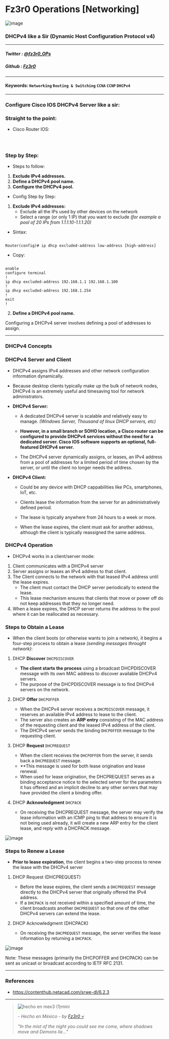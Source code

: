 
# Fz3r0 Operations  [Networking]

![image](https://www.joedoestech.com/Graphics/hackerGlitch.gif)

### DHCPv4 like a Sir (Dynamic Host Configuration Protocol v4)

---

##### Twitter  : [@fz3r0_OPs](https://twitter.com/Fz3r0_OPs) 
##### Github  : [Fz3r0](https://github.com/fz3r0) 

---

#### Keywords: `Networking` `Routing & Switching` `CCNA` `CCNP` `DHCPv4`

---
   
### Configure Cisco IOS DHCPv4 Server like a sir:

### Straight to the point:

- Cisco Router IOS:

```



```

### Step by Step:

- Steps to follow:

1. **Exclude IPv4 addresses.**
2. **Define a DHCPv4 pool name.**
3. **Configure the DHCPv4 pool.**

- Config Step by Step:

1. **Exclude IPv4 addresses:**
    - Exclude all the IPs used by other devices on the network
    - Select a range (or only 1 IP) that you want to exclude _(for example a pool of 20 IPs from 1.1.1.10-1.1.1.20)_

- Sintax:

```

Router(config)# ip dhcp excluded-address low-address [high-address]

```

- Copy:

```

enable
configure terminal
!
ip dhcp excluded-address 192.168.1.1 192.168.1.100
!
ip dhcp excluded-address 192.168.1.254
!
exit
!

```

2. **Define a DHCPv4 pool name.**

Configuring a DHCPv4 server involves defining a pool of addresses to assign.



---

### DHCPv4 Concepts

### DHCPv4 Server and Client

- DHCPv4 assigns IPv4 addresses and other network configuration information dynamically. 

- Because desktop clients typically make up the bulk of network nodes, DHCPv4 is an extremely useful and timesaving tool for network administrators.

- **DHCPv4 Server:**

    - A dedicated DHCPv4 server is scalable and relatively easy to manage. _(Windows Server, Thousand of linux DHCP servers, etc)_

    - **However, in a small branch or SOHO location, a Cisco router can be configured to provide DHCPv4 services without the need for a dedicated server. Cisco IOS software supports an optional, full-featured DHCPv4 server.**

    - The DHCPv4 server dynamically assigns, or leases, an IPv4 address from a pool of addresses for a limited period of time chosen by the server, or until the client no longer needs the address.
 
- **DHCPv4 Client:**

    - Could be any device with DHCP cappabilities like PCs, smartphones, IoT, etc.

    - Clients lease the information from the server for an administratively defined period. 

    - The lease is typically anywhere from 24 hours to a week or more. 

    - When the lease expires, the client must ask for another address, although the client is typically reassigned the same address.

### DHCPv4 Operation

- DHCPv4 works in a client/server mode: 

1. Client communicates with a DHCPv4 server 
2. Server assigns or leases an IPv4 address to that client. 
3. The Client connects to the network with that leased IPv4 address until the lease expires. 
    - The client must contact the DHCP server periodically to extend the lease. 
    - This lease mechanism ensures that clients that move or power off do not keep addresses that they no longer need. 
4. When a lease expires, the DHCP server returns the address to the pool where it can be reallocated as necessary.    

### Steps to Obtain a Lease

- When the client boots (or otherwise wants to join a network), it begins a four-step process to obtain a lease _(sending messages throught network)_:

1. DHCP **Discover** `DHCPDISCOVER`
    - **The client starts the process** using a broadcast DHCPDISCOVER message with its own MAC address to discover available DHCPv4 servers. 
    - The purpose of the DHCPDISCOVER message is to find DHCPv4 servers on the network.

2. DHCP **Offer** `DHCPOFFER`
    - When the DHCPv4 server receives a `DHCPDISCOVER` message, it reserves an available IPv4 address to lease to the client.
    - The server also creates an **ARP entry** consisting of the MAC address of the requesting client and the leased IPv4 address of the client. 
    - The DHCPv4 server sends the binding `DHCPOFFER` message to the requesting client.
3. DHCP **Request** `DHCPREQUEST`
    - When the client receives the `DHCPOFFER` from the server, it sends back a `DHCPREQUEST` message.
    - **This message is used for both lease origination and lease renewal. 
    - When used for lease origination, the DHCPREQUEST serves as a binding acceptance notice to the selected server for the parameters it has offered and an implicit decline to any other servers that may have provided the client a binding offer.
4. DHCP **Acknowledgment** `DHCPACK`
    - On receiving the DHCPREQUEST message, the server may verify the lease information with an ICMP ping to that address to ensure it is not being used already, it will create a new ARP entry for the client lease, and reply with a DHCPACK message.

![image](https://user-images.githubusercontent.com/94720207/165873846-78a2616b-aa7f-4c46-bb9b-218204a79534.png)

### Steps to Renew a Lease

- **Prior to lease expiration**, the client begins a two-step process to renew the lease with the DHCPv4 server

1. DHCP Request (DHCPREQUEST)
    - Before the lease expires, the client sends a `DHCPREQUEST` message directly to the DHCPv4 server that originally offered the IPv4 address. 
    - If a `DHCPACK` is not received within a specified amount of time, the client broadcasts another `DHCPREQUEST` so that one of the other DHCPv4 servers can extend the lease.

2. DHCP Acknowledgment (DHCPACK)
    - On receiving the `DHCPREQUEST` message, the server verifies the lease information by returning a `DHCPACK`.

![image](https://user-images.githubusercontent.com/94720207/165874138-d6c33bdd-6627-480a-875c-0dfe605dbbbb.png)

Note: These messages (primarily the DHCPOFFER and DHCPACK) can be sent as unicast or broadcast according to IETF RFC 2131.

---

### References

- https://contenthub.netacad.com/srwe-dl/6.2.3

---

> ![hecho en mex3 (1)mini](https://user-images.githubusercontent.com/94720207/163919294-2754caa3-c98c-4df3-b782-00703e4d3343.png)
>
> _- Hecho en México - by [Fz3r0 💀](https://github.com/Fz3r0/)_ 
>
> _"In the mist of the night you could see me come, where shadows move and Demons lie..."_ 
